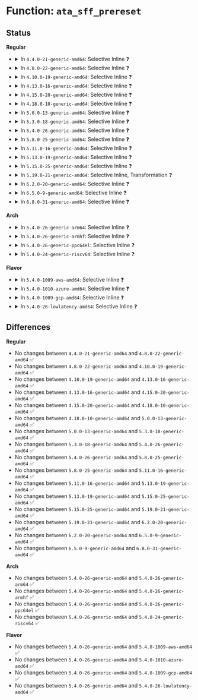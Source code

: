 # Function: <code>ata_sff_prereset</code>

## Status
<b>Regular</b>
<ul>
<li>
<details>
<summary>In <code>4.4.0-21-generic-amd64</code>: Selective Inline ❓</summary>

```c
int ata_sff_prereset(struct ata_link * link, long unsigned int deadline)
```

```json
{
  "name": "ata_sff_prereset",
  "collision_type": "Unique Global",
  "inline_type": "Selective",
  "funcs": [
    {
      "addr": 18446744071584995152,
      "name": "ata_sff_prereset",
      "external": true,
      "loc": "drivers/ata/libata-sff.c:1788",
      "file": "drivers/ata/libata-sff.c",
      "inline": "not declared, inlined",
      "caller_inline": [],
      "caller_func": [
        "drivers/ata/ata_piix.c:piix_pata_prereset",
        "drivers/ata/pata_sis.c:sis_pre_reset"
      ]
    }
  ],
  "symbols": [
    {
      "addr": 18446744071584995152,
      "name": "ata_sff_prereset",
      "section": ".text",
      "bind": "STB_GLOBAL",
      "size": 127
    }
  ]
}
```
</details>
</li>
<li>
<details>
<summary>In <code>4.8.0-22-generic-amd64</code>: Selective Inline ❓</summary>

```c
int ata_sff_prereset(struct ata_link * link, long unsigned int deadline)
```

```json
{
  "name": "ata_sff_prereset",
  "collision_type": "Unique Global",
  "inline_type": "Selective",
  "funcs": [
    {
      "addr": 18446744071585363152,
      "name": "ata_sff_prereset",
      "external": true,
      "loc": "drivers/ata/libata-sff.c:1789",
      "file": "drivers/ata/libata-sff.c",
      "inline": "not declared, inlined",
      "caller_inline": [],
      "caller_func": [
        "drivers/ata/ata_piix.c:piix_pata_prereset",
        "drivers/ata/pata_sis.c:sis_pre_reset"
      ]
    }
  ],
  "symbols": [
    {
      "addr": 18446744071585363152,
      "name": "ata_sff_prereset",
      "section": ".text",
      "bind": "STB_GLOBAL",
      "size": 123
    }
  ]
}
```
</details>
</li>
<li>
<details>
<summary>In <code>4.10.0-19-generic-amd64</code>: Selective Inline ❓</summary>

```c
int ata_sff_prereset(struct ata_link * link, long unsigned int deadline)
```

```json
{
  "name": "ata_sff_prereset",
  "collision_type": "Unique Global",
  "inline_type": "Selective",
  "funcs": [
    {
      "addr": 18446744071585564016,
      "name": "ata_sff_prereset",
      "external": true,
      "loc": "drivers/ata/libata-sff.c:1789",
      "file": "drivers/ata/libata-sff.c",
      "inline": "not declared, inlined",
      "caller_inline": [],
      "caller_func": [
        "drivers/ata/ata_piix.c:piix_pata_prereset",
        "drivers/ata/pata_sis.c:sis_pre_reset"
      ]
    }
  ],
  "symbols": [
    {
      "addr": 18446744071585564016,
      "name": "ata_sff_prereset",
      "section": ".text",
      "bind": "STB_GLOBAL",
      "size": 123
    }
  ]
}
```
</details>
</li>
<li>
<details>
<summary>In <code>4.13.0-16-generic-amd64</code>: Selective Inline ❓</summary>

```c
int ata_sff_prereset(struct ata_link * link, long unsigned int deadline)
```

```json
{
  "name": "ata_sff_prereset",
  "collision_type": "Unique Global",
  "inline_type": "Selective",
  "funcs": [
    {
      "addr": 18446744071585647664,
      "name": "ata_sff_prereset",
      "external": true,
      "loc": "drivers/ata/libata-sff.c:1761",
      "file": "drivers/ata/libata-sff.c",
      "inline": "not declared, inlined",
      "caller_inline": [],
      "caller_func": [
        "drivers/ata/ata_piix.c:piix_pata_prereset",
        "drivers/ata/pata_sis.c:sis_pre_reset"
      ]
    }
  ],
  "symbols": [
    {
      "addr": 18446744071585647664,
      "name": "ata_sff_prereset",
      "section": ".text",
      "bind": "STB_GLOBAL",
      "size": 125
    }
  ]
}
```
</details>
</li>
<li>
<details>
<summary>In <code>4.15.0-20-generic-amd64</code>: Selective Inline ❓</summary>

```c
int ata_sff_prereset(struct ata_link * link, long unsigned int deadline)
```

```json
{
  "name": "ata_sff_prereset",
  "collision_type": "Unique Global",
  "inline_type": "Selective",
  "funcs": [
    {
      "addr": 18446744071586079552,
      "name": "ata_sff_prereset",
      "external": true,
      "loc": "drivers/ata/libata-sff.c:1761",
      "file": "drivers/ata/libata-sff.c",
      "inline": "not declared, inlined",
      "caller_inline": [],
      "caller_func": [
        "drivers/ata/ata_piix.c:piix_pata_prereset",
        "drivers/ata/pata_sis.c:sis_pre_reset"
      ]
    }
  ],
  "symbols": [
    {
      "addr": 18446744071586079552,
      "name": "ata_sff_prereset",
      "section": ".text",
      "bind": "STB_GLOBAL",
      "size": 125
    }
  ]
}
```
</details>
</li>
<li>
<details>
<summary>In <code>4.18.0-10-generic-amd64</code>: Selective Inline ❓</summary>

```c
int ata_sff_prereset(struct ata_link * link, long unsigned int deadline)
```

```json
{
  "name": "ata_sff_prereset",
  "collision_type": "Unique Global",
  "inline_type": "Selective",
  "funcs": [
    {
      "addr": 18446744071586327584,
      "name": "ata_sff_prereset",
      "external": true,
      "loc": "drivers/ata/libata-sff.c:1761",
      "file": "drivers/ata/libata-sff.c",
      "inline": "not declared, inlined",
      "caller_inline": [],
      "caller_func": [
        "drivers/ata/ata_piix.c:piix_pata_prereset",
        "drivers/ata/pata_sis.c:sis_pre_reset"
      ]
    }
  ],
  "symbols": [
    {
      "addr": 18446744071586327584,
      "name": "ata_sff_prereset",
      "section": ".text",
      "bind": "STB_GLOBAL",
      "size": 123
    }
  ]
}
```
</details>
</li>
<li>
<details>
<summary>In <code>5.0.0-13-generic-amd64</code>: Selective Inline ❓</summary>

```c
int ata_sff_prereset(struct ata_link * link, long unsigned int deadline)
```

```json
{
  "name": "ata_sff_prereset",
  "collision_type": "Unique Global",
  "inline_type": "Selective",
  "funcs": [
    {
      "addr": 18446744071586469904,
      "name": "ata_sff_prereset",
      "external": true,
      "loc": "drivers/ata/libata-sff.c:1731",
      "file": "drivers/ata/libata-sff.c",
      "inline": "not declared, inlined",
      "caller_inline": [],
      "caller_func": [
        "drivers/ata/ata_piix.c:piix_pata_prereset",
        "drivers/ata/pata_sis.c:sis_pre_reset"
      ]
    }
  ],
  "symbols": [
    {
      "addr": 18446744071586469904,
      "name": "ata_sff_prereset",
      "section": ".text",
      "bind": "STB_GLOBAL",
      "size": 123
    }
  ]
}
```
</details>
</li>
<li>
<details>
<summary>In <code>5.3.0-18-generic-amd64</code>: Selective Inline ❓</summary>

```c
int ata_sff_prereset(struct ata_link * link, long unsigned int deadline)
```

```json
{
  "name": "ata_sff_prereset",
  "collision_type": "Unique Global",
  "inline_type": "Selective",
  "funcs": [
    {
      "addr": 18446744071586714848,
      "name": "ata_sff_prereset",
      "external": true,
      "loc": "drivers/ata/libata-sff.c:1721",
      "file": "drivers/ata/libata-sff.c",
      "inline": "not declared, inlined",
      "caller_inline": [],
      "caller_func": [
        "drivers/ata/ata_piix.c:piix_pata_prereset",
        "drivers/ata/pata_sis.c:sis_pre_reset"
      ]
    }
  ],
  "symbols": [
    {
      "addr": 18446744071586714848,
      "name": "ata_sff_prereset",
      "section": ".text",
      "bind": "STB_GLOBAL",
      "size": 123
    }
  ]
}
```
</details>
</li>
<li>
<details>
<summary>In <code>5.4.0-26-generic-amd64</code>: Selective Inline ❓</summary>

```c
int ata_sff_prereset(struct ata_link * link, long unsigned int deadline)
```

```json
{
  "name": "ata_sff_prereset",
  "collision_type": "Unique Global",
  "inline_type": "Selective",
  "funcs": [
    {
      "addr": 18446744071586860704,
      "name": "ata_sff_prereset",
      "external": true,
      "loc": "drivers/ata/libata-sff.c:1721",
      "file": "drivers/ata/libata-sff.c",
      "inline": "not declared, inlined",
      "caller_inline": [],
      "caller_func": [
        "drivers/ata/ata_piix.c:piix_pata_prereset",
        "drivers/ata/pata_sis.c:sis_pre_reset"
      ]
    }
  ],
  "symbols": [
    {
      "addr": 18446744071586860704,
      "name": "ata_sff_prereset",
      "section": ".text",
      "bind": "STB_GLOBAL",
      "size": 123
    }
  ]
}
```
</details>
</li>
<li>
<details>
<summary>In <code>5.8.0-25-generic-amd64</code>: Selective Inline ❓</summary>

```c
int ata_sff_prereset(struct ata_link * link, long unsigned int deadline)
```

```json
{
  "name": "ata_sff_prereset",
  "collision_type": "Unique Global",
  "inline_type": "Selective",
  "funcs": [
    {
      "addr": 18446744071587667760,
      "name": "ata_sff_prereset",
      "external": true,
      "loc": "drivers/ata/libata-sff.c:1717",
      "file": "drivers/ata/libata-sff.c",
      "inline": "not declared, inlined",
      "caller_inline": [],
      "caller_func": [
        "drivers/ata/ata_piix.c:piix_pata_prereset",
        "drivers/ata/pata_sis.c:sis_pre_reset"
      ]
    }
  ],
  "symbols": [
    {
      "addr": 18446744071587667760,
      "name": "ata_sff_prereset",
      "section": ".text",
      "bind": "STB_GLOBAL",
      "size": 123
    }
  ]
}
```
</details>
</li>
<li>
<details>
<summary>In <code>5.11.0-16-generic-amd64</code>: Selective Inline ❓</summary>

```c
int ata_sff_prereset(struct ata_link * link, long unsigned int deadline)
```

```json
{
  "name": "ata_sff_prereset",
  "collision_type": "Unique Global",
  "inline_type": "Selective",
  "funcs": [
    {
      "addr": 18446744071587728704,
      "name": "ata_sff_prereset",
      "external": true,
      "loc": "drivers/ata/libata-sff.c:1717",
      "file": "drivers/ata/libata-sff.c",
      "inline": "not declared, inlined",
      "caller_inline": [],
      "caller_func": [
        "drivers/ata/ata_piix.c:piix_pata_prereset",
        "drivers/ata/pata_sis.c:sis_pre_reset"
      ]
    }
  ],
  "symbols": [
    {
      "addr": 18446744071587728704,
      "name": "ata_sff_prereset",
      "section": ".text",
      "bind": "STB_GLOBAL",
      "size": 123
    }
  ]
}
```
</details>
</li>
<li>
<details>
<summary>In <code>5.13.0-19-generic-amd64</code>: Selective Inline ❓</summary>

```c
int ata_sff_prereset(struct ata_link * link, long unsigned int deadline)
```

```json
{
  "name": "ata_sff_prereset",
  "collision_type": "Unique Global",
  "inline_type": "Selective",
  "funcs": [
    {
      "addr": 18446744071587607472,
      "name": "ata_sff_prereset",
      "external": true,
      "loc": "drivers/ata/libata-sff.c:1736",
      "file": "drivers/ata/libata-sff.c",
      "inline": "not declared, inlined",
      "caller_inline": [],
      "caller_func": [
        "drivers/ata/ata_piix.c:piix_pata_prereset",
        "drivers/ata/pata_sis.c:sis_pre_reset"
      ]
    }
  ],
  "symbols": [
    {
      "addr": 18446744071587607472,
      "name": "ata_sff_prereset",
      "section": ".text",
      "bind": "STB_GLOBAL",
      "size": 123
    }
  ]
}
```
</details>
</li>
<li>
<details>
<summary>In <code>5.15.0-25-generic-amd64</code>: Selective Inline ❓</summary>

```c
int ata_sff_prereset(struct ata_link * link, long unsigned int deadline)
```

```json
{
  "name": "ata_sff_prereset",
  "collision_type": "Unique Global",
  "inline_type": "Selective",
  "funcs": [
    {
      "addr": 18446744071588191952,
      "name": "ata_sff_prereset",
      "external": true,
      "loc": "drivers/ata/libata-sff.c:1736",
      "file": "drivers/ata/libata-sff.c",
      "inline": "not declared, inlined",
      "caller_inline": [],
      "caller_func": [
        "drivers/ata/ata_piix.c:piix_pata_prereset",
        "drivers/ata/pata_sis.c:sis_pre_reset"
      ]
    }
  ],
  "symbols": [
    {
      "addr": 18446744071588191952,
      "name": "ata_sff_prereset",
      "section": ".text",
      "bind": "STB_GLOBAL",
      "size": 123
    }
  ]
}
```
</details>
</li>
<li>
<details>
<summary>In <code>5.19.0-21-generic-amd64</code>: Selective Inline, Transformation ❓</summary>

```c
int ata_sff_prereset(struct ata_link * link, long unsigned int deadline)
```

```json
{
  "name": "ata_sff_prereset",
  "collision_type": "Unique Global",
  "inline_type": "Selective",
  "funcs": [
    {
      "addr": 18446744071589574687,
      "name": "ata_sff_prereset",
      "external": true,
      "loc": "drivers/ata/libata-sff.c:1722",
      "file": "drivers/ata/libata-sff.c",
      "inline": "not declared, inlined",
      "caller_inline": [],
      "caller_func": [
        "drivers/ata/ata_piix.c:piix_pata_prereset",
        "drivers/ata/pata_sis.c:sis_pre_reset"
      ]
    }
  ],
  "symbols": [
    {
      "addr": 18446744071594413858,
      "name": "ata_sff_prereset.cold",
      "section": ".text",
      "bind": "STB_LOCAL",
      "size": 70
    },
    {
      "addr": 18446744071589574624,
      "name": "ata_sff_prereset",
      "section": ".text",
      "bind": "STB_GLOBAL",
      "size": 96
    }
  ]
}
```
</details>
</li>
<li>
<details>
<summary>In <code>6.2.0-20-generic-amd64</code>: Selective Inline ❓</summary>

```c
int ata_sff_prereset(struct ata_link * link, long unsigned int deadline)
```

```json
{
  "name": "ata_sff_prereset",
  "collision_type": "Unique Global",
  "inline_type": "Selective",
  "funcs": [
    {
      "addr": 18446744071591169552,
      "name": "ata_sff_prereset",
      "external": true,
      "loc": "drivers/ata/libata-sff.c:1666",
      "file": "drivers/ata/libata-sff.c",
      "inline": "not declared, inlined",
      "caller_inline": [],
      "caller_func": [
        "drivers/ata/ata_piix.c:piix_pata_prereset",
        "drivers/ata/pata_sis.c:sis_pre_reset"
      ]
    }
  ],
  "symbols": [
    {
      "addr": 18446744071591169552,
      "name": "ata_sff_prereset",
      "section": ".text",
      "bind": "STB_GLOBAL",
      "size": 158
    }
  ]
}
```
</details>
</li>
<li>
<details>
<summary>In <code>6.5.0-9-generic-amd64</code>: Selective Inline ❓</summary>

```c
int ata_sff_prereset(struct ata_link * link, long unsigned int deadline)
```

```json
{
  "name": "ata_sff_prereset",
  "collision_type": "Unique Global",
  "inline_type": "Selective",
  "funcs": [
    {
      "addr": 18446744071591528688,
      "name": "ata_sff_prereset",
      "external": true,
      "loc": "drivers/ata/libata-sff.c:1662",
      "file": "drivers/ata/libata-sff.c",
      "inline": "not declared, inlined",
      "caller_inline": [],
      "caller_func": [
        "drivers/ata/ata_piix.c:piix_pata_prereset",
        "drivers/ata/pata_sis.c:sis_pre_reset"
      ]
    }
  ],
  "symbols": [
    {
      "addr": 18446744071591528688,
      "name": "ata_sff_prereset",
      "section": ".text",
      "bind": "STB_GLOBAL",
      "size": 158
    }
  ]
}
```
</details>
</li>
<li>
<details>
<summary>In <code>6.8.0-31-generic-amd64</code>: Selective Inline ❓</summary>

```c
int ata_sff_prereset(struct ata_link * link, long unsigned int deadline)
```

```json
{
  "name": "ata_sff_prereset",
  "collision_type": "Unique Global",
  "inline_type": "Selective",
  "funcs": [
    {
      "addr": 18446744071591876160,
      "name": "ata_sff_prereset",
      "external": true,
      "loc": "drivers/ata/libata-sff.c:1652",
      "file": "drivers/ata/libata-sff.c",
      "inline": "not declared, inlined",
      "caller_inline": [],
      "caller_func": [
        "drivers/ata/ata_piix.c:piix_pata_prereset",
        "drivers/ata/pata_sis.c:sis_pre_reset"
      ]
    }
  ],
  "symbols": [
    {
      "addr": 18446744071591876160,
      "name": "ata_sff_prereset",
      "section": ".text",
      "bind": "STB_GLOBAL",
      "size": 158
    }
  ]
}
```
</details>
</li>
</ul>
<b>Arch</b>
<ul>
<li>
<details>
<summary>In <code>5.4.0-26-generic-arm64</code>: Selective Inline ❓</summary>

```c
int ata_sff_prereset(struct ata_link * link, long unsigned int deadline)
```

```json
{
  "name": "ata_sff_prereset",
  "collision_type": "Unique Global",
  "inline_type": "Selective",
  "funcs": [
    {
      "addr": 18446603336499789944,
      "name": "ata_sff_prereset",
      "external": true,
      "loc": "drivers/ata/libata-sff.c:1721",
      "file": "drivers/ata/libata-sff.c",
      "inline": "not declared, inlined",
      "caller_inline": [],
      "caller_func": []
    }
  ],
  "symbols": [
    {
      "addr": 18446603336499789944,
      "name": "ata_sff_prereset",
      "section": ".text",
      "bind": "STB_GLOBAL",
      "size": 172
    }
  ]
}
```
</details>
</li>
<li>
<details>
<summary>In <code>5.4.0-26-generic-armhf</code>: Selective Inline ❓</summary>

```c
int ata_sff_prereset(struct ata_link * link, long unsigned int deadline)
```

```json
{
  "name": "ata_sff_prereset",
  "collision_type": "Unique Global",
  "inline_type": "Selective",
  "funcs": [
    {
      "addr": 3232235904,
      "name": "ata_sff_prereset",
      "external": true,
      "loc": "drivers/ata/libata-sff.c:1721",
      "file": "drivers/ata/libata-sff.c",
      "inline": "not declared, inlined",
      "caller_inline": [],
      "caller_func": []
    }
  ],
  "symbols": [
    {
      "addr": 3232235904,
      "name": "ata_sff_prereset",
      "section": ".text",
      "bind": "STB_GLOBAL",
      "size": 152
    }
  ]
}
```
</details>
</li>
<li>
<details>
<summary>In <code>5.4.0-26-generic-ppc64el</code>: Selective Inline ❓</summary>

```c
int ata_sff_prereset(struct ata_link * link, long unsigned int deadline)
```

```json
{
  "name": "ata_sff_prereset",
  "collision_type": "Unique Global",
  "inline_type": "Selective",
  "funcs": [
    {
      "addr": 13835058055293145632,
      "name": "ata_sff_prereset",
      "external": true,
      "loc": "drivers/ata/libata-sff.c:1721",
      "file": "drivers/ata/libata-sff.c",
      "inline": "not declared, inlined",
      "caller_inline": [],
      "caller_func": []
    }
  ],
  "symbols": [
    {
      "addr": 13835058055293145632,
      "name": "ata_sff_prereset",
      "section": ".text",
      "bind": "STB_GLOBAL",
      "size": 216
    }
  ]
}
```
</details>
</li>
<li>
<details>
<summary>In <code>5.4.0-24-generic-riscv64</code>: Selective Inline ❓</summary>

```c
int ata_sff_prereset(struct ata_link * link, long unsigned int deadline)
```

```json
{
  "name": "ata_sff_prereset",
  "collision_type": "Unique Global",
  "inline_type": "Selective",
  "funcs": [
    {
      "addr": 18446743936276946326,
      "name": "ata_sff_prereset",
      "external": true,
      "loc": "drivers/ata/libata-sff.c:1721",
      "file": "drivers/ata/libata-sff.c",
      "inline": "not declared, inlined",
      "caller_inline": [],
      "caller_func": []
    }
  ],
  "symbols": [
    {
      "addr": 18446743936276946326,
      "name": "ata_sff_prereset",
      "section": ".text",
      "bind": "STB_GLOBAL",
      "size": 150
    }
  ]
}
```
</details>
</li>
</ul>
<b>Flavor</b>
<ul>
<li>
<details>
<summary>In <code>5.4.0-1009-aws-amd64</code>: Selective Inline ❓</summary>

```c
int ata_sff_prereset(struct ata_link * link, long unsigned int deadline)
```

```json
{
  "name": "ata_sff_prereset",
  "collision_type": "Unique Global",
  "inline_type": "Selective",
  "funcs": [
    {
      "addr": 18446744071586619232,
      "name": "ata_sff_prereset",
      "external": true,
      "loc": "drivers/ata/libata-sff.c:1721",
      "file": "drivers/ata/libata-sff.c",
      "inline": "not declared, inlined",
      "caller_inline": [],
      "caller_func": [
        "drivers/ata/ata_piix.c:piix_pata_prereset",
        "drivers/ata/pata_sis.c:sis_pre_reset"
      ]
    }
  ],
  "symbols": [
    {
      "addr": 18446744071586619232,
      "name": "ata_sff_prereset",
      "section": ".text",
      "bind": "STB_GLOBAL",
      "size": 123
    }
  ]
}
```
</details>
</li>
<li>
<details>
<summary>In <code>5.4.0-1010-azure-amd64</code>: Selective Inline ❓</summary>

```c
int ata_sff_prereset(struct ata_link * link, long unsigned int deadline)
```

```json
{
  "name": "ata_sff_prereset",
  "collision_type": "Unique Global",
  "inline_type": "Selective",
  "funcs": [
    {
      "addr": 18446744071586487744,
      "name": "ata_sff_prereset",
      "external": true,
      "loc": "drivers/ata/libata-sff.c:1721",
      "file": "drivers/ata/libata-sff.c",
      "inline": "not declared, inlined",
      "caller_inline": [],
      "caller_func": [
        "drivers/ata/ata_piix.c:piix_pata_prereset",
        "drivers/ata/pata_sis.c:sis_pre_reset"
      ]
    }
  ],
  "symbols": [
    {
      "addr": 18446744071586487744,
      "name": "ata_sff_prereset",
      "section": ".text",
      "bind": "STB_GLOBAL",
      "size": 123
    }
  ]
}
```
</details>
</li>
<li>
<details>
<summary>In <code>5.4.0-1009-gcp-amd64</code>: Selective Inline ❓</summary>

```c
int ata_sff_prereset(struct ata_link * link, long unsigned int deadline)
```

```json
{
  "name": "ata_sff_prereset",
  "collision_type": "Unique Global",
  "inline_type": "Selective",
  "funcs": [
    {
      "addr": 18446744071586815264,
      "name": "ata_sff_prereset",
      "external": true,
      "loc": "drivers/ata/libata-sff.c:1721",
      "file": "drivers/ata/libata-sff.c",
      "inline": "not declared, inlined",
      "caller_inline": [],
      "caller_func": [
        "drivers/ata/ata_piix.c:piix_pata_prereset",
        "drivers/ata/pata_sis.c:sis_pre_reset"
      ]
    }
  ],
  "symbols": [
    {
      "addr": 18446744071586815264,
      "name": "ata_sff_prereset",
      "section": ".text",
      "bind": "STB_GLOBAL",
      "size": 123
    }
  ]
}
```
</details>
</li>
<li>
<details>
<summary>In <code>5.4.0-26-lowlatency-amd64</code>: Selective Inline ❓</summary>

```c
int ata_sff_prereset(struct ata_link * link, long unsigned int deadline)
```

```json
{
  "name": "ata_sff_prereset",
  "collision_type": "Unique Global",
  "inline_type": "Selective",
  "funcs": [
    {
      "addr": 18446744071586921376,
      "name": "ata_sff_prereset",
      "external": true,
      "loc": "drivers/ata/libata-sff.c:1721",
      "file": "drivers/ata/libata-sff.c",
      "inline": "not declared, inlined",
      "caller_inline": [],
      "caller_func": [
        "drivers/ata/ata_piix.c:piix_pata_prereset",
        "drivers/ata/pata_sis.c:sis_pre_reset"
      ]
    }
  ],
  "symbols": [
    {
      "addr": 18446744071586921376,
      "name": "ata_sff_prereset",
      "section": ".text",
      "bind": "STB_GLOBAL",
      "size": 123
    }
  ]
}
```
</details>
</li>
</ul>

## Differences
<b>Regular</b>
<ul>
<li>
No changes between <code>4.4.0-21-generic-amd64</code> and <code>4.8.0-22-generic-amd64</code> ✅
</li>
<li>
No changes between <code>4.8.0-22-generic-amd64</code> and <code>4.10.0-19-generic-amd64</code> ✅
</li>
<li>
No changes between <code>4.10.0-19-generic-amd64</code> and <code>4.13.0-16-generic-amd64</code> ✅
</li>
<li>
No changes between <code>4.13.0-16-generic-amd64</code> and <code>4.15.0-20-generic-amd64</code> ✅
</li>
<li>
No changes between <code>4.15.0-20-generic-amd64</code> and <code>4.18.0-10-generic-amd64</code> ✅
</li>
<li>
No changes between <code>4.18.0-10-generic-amd64</code> and <code>5.0.0-13-generic-amd64</code> ✅
</li>
<li>
No changes between <code>5.0.0-13-generic-amd64</code> and <code>5.3.0-18-generic-amd64</code> ✅
</li>
<li>
No changes between <code>5.3.0-18-generic-amd64</code> and <code>5.4.0-26-generic-amd64</code> ✅
</li>
<li>
No changes between <code>5.4.0-26-generic-amd64</code> and <code>5.8.0-25-generic-amd64</code> ✅
</li>
<li>
No changes between <code>5.8.0-25-generic-amd64</code> and <code>5.11.0-16-generic-amd64</code> ✅
</li>
<li>
No changes between <code>5.11.0-16-generic-amd64</code> and <code>5.13.0-19-generic-amd64</code> ✅
</li>
<li>
No changes between <code>5.13.0-19-generic-amd64</code> and <code>5.15.0-25-generic-amd64</code> ✅
</li>
<li>
No changes between <code>5.15.0-25-generic-amd64</code> and <code>5.19.0-21-generic-amd64</code> ✅
</li>
<li>
No changes between <code>5.19.0-21-generic-amd64</code> and <code>6.2.0-20-generic-amd64</code> ✅
</li>
<li>
No changes between <code>6.2.0-20-generic-amd64</code> and <code>6.5.0-9-generic-amd64</code> ✅
</li>
<li>
No changes between <code>6.5.0-9-generic-amd64</code> and <code>6.8.0-31-generic-amd64</code> ✅
</li>
</ul>
<b>Arch</b>
<ul>
<li>
No changes between <code>5.4.0-26-generic-amd64</code> and <code>5.4.0-26-generic-arm64</code> ✅
</li>
<li>
No changes between <code>5.4.0-26-generic-amd64</code> and <code>5.4.0-26-generic-armhf</code> ✅
</li>
<li>
No changes between <code>5.4.0-26-generic-amd64</code> and <code>5.4.0-26-generic-ppc64el</code> ✅
</li>
<li>
No changes between <code>5.4.0-26-generic-amd64</code> and <code>5.4.0-24-generic-riscv64</code> ✅
</li>
</ul>
<b>Flavor</b>
<ul>
<li>
No changes between <code>5.4.0-26-generic-amd64</code> and <code>5.4.0-1009-aws-amd64</code> ✅
</li>
<li>
No changes between <code>5.4.0-26-generic-amd64</code> and <code>5.4.0-1010-azure-amd64</code> ✅
</li>
<li>
No changes between <code>5.4.0-26-generic-amd64</code> and <code>5.4.0-1009-gcp-amd64</code> ✅
</li>
<li>
No changes between <code>5.4.0-26-generic-amd64</code> and <code>5.4.0-26-lowlatency-amd64</code> ✅
</li>
</ul>

